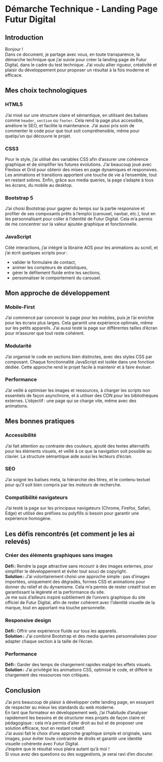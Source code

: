 # Démarche Technique - Landing Page Futur Digital

## Introduction

Bonjour !  
Dans ce document, je partage avec vous, en toute transparence, la démarche technique que j’ai suivie pour créer la landing page de Futur Digital, dans le cadre du test technique. J’ai voulu allier rigueur, créativité et plaisir du développement pour proposer un résultat à la fois moderne et efficace.

## Mes choix technologiques

### HTML5
J’ai misé sur une structure claire et sémantique, en utilisant des balises comme `header`, `section` ou `footer`. Cela rend la page plus accessible, améliore le SEO, et facilite la maintenance. J’ai aussi pris soin de commenter le code pour que tout soit compréhensible, même pour quelqu’un qui découvre le projet.

### CSS3
Pour le style, j’ai utilisé des variables CSS afin d’assurer une cohérence graphique et de simplifier les futures évolutions. J’ai beaucoup joué avec Flexbox et Grid pour obtenir des mises en page dynamiques et responsives. Les animations et transitions apportent une touche de vie à l’ensemble, tout en restant sobres. Enfin, grâce aux media queries, la page s’adapte à tous les écrans, du mobile au desktop.

### Bootstrap 5
J’ai choisi Bootstrap pour gagner du temps sur la partie responsive et profiter de ses composants prêts à l’emploi (carousel, navbar, etc.), tout en les personnalisant pour coller à l’identité de Futur Digital. Cela m’a permis de me concentrer sur la valeur ajoutée graphique et fonctionnelle.

### JavaScript
Côté interactions, j’ai intégré la librairie AOS pour les animations au scroll, et j’ai écrit quelques scripts pour :
- valider le formulaire de contact,
- animer les compteurs de statistiques,
- gérer le défilement fluide entre les sections,
- personnaliser le comportement du carousel.

## Mon approche de développement

### Mobile-First
J’ai commencé par concevoir la page pour les mobiles, puis je l’ai enrichie pour les écrans plus larges. Cela garantit une expérience optimale, même sur les petits appareils. J’ai aussi testé la page sur différentes tailles d’écran pour m’assurer que tout reste cohérent.

### Modularité
J’ai organisé le code en sections bien distinctes, avec des styles CSS par composant. Chaque fonctionnalité JavaScript est isolée dans une fonction dédiée. Cette approche rend le projet facile à maintenir et à faire évoluer.

### Performance
J’ai veillé à optimiser les images et ressources, à charger les scripts non essentiels de façon asynchrone, et à utiliser des CDN pour les bibliothèques externes. L’objectif : une page qui se charge vite, même avec des animations.

## Mes bonnes pratiques

### Accessibilité
J’ai fait attention au contraste des couleurs, ajouté des textes alternatifs pour les éléments visuels, et veillé à ce que la navigation soit possible au clavier. La structure sémantique aide aussi les lecteurs d’écran.

### SEO
J’ai soigné les balises meta, la hiérarchie des titres, et le contenu textuel pour qu’il soit bien compris par les moteurs de recherche.

### Compatibilité navigateurs
J’ai testé la page sur les principaux navigateurs (Chrome, Firefox, Safari, Edge) et utilisé des préfixes ou polyfills si besoin pour garantir une expérience homogène.

## Les défis rencontrés (et comment je les ai relevés)

### Créer des éléments graphiques sans images
**Défi :** Rendre la page attractive sans recourir à des images externes, pour simplifier le développement et éviter tout souci de copyright.  
**Solution :** J’ai volontairement choisi une approche simple : pas d’images importées, uniquement des dégradés, formes CSS et animations pour donner du relief et du dynamisme. Cela m’a permis de rester créatif tout en garantissant la légèreté et la performance du site.  
Je me suis d’ailleurs inspiré subtilement de l’univers graphique du site officiel de Futur Digital, afin de rester cohérent avec l’identité visuelle de la marque, tout en apportant ma touche personnelle.

### Responsive design
**Défi :** Offrir une expérience fluide sur tous les appareils.  
**Solution :** J’ai combiné Bootstrap et des media queries personnalisées pour adapter chaque section à la taille de l’écran.

### Performance
**Défi :** Garder des temps de chargement rapides malgré les effets visuels.  
**Solution :** J’ai privilégié les animations CSS, optimisé le code, et différé le chargement des ressources non critiques.


## Conclusion

J’ai pris beaucoup de plaisir à développer cette landing page, en essayant de respecter au mieux les standards du web moderne.  
En tant que formateur en développement web, j’ai l’habitude d’analyser rapidement les besoins et de structurer mes projets de façon claire et pédagogique : cela m’a permis d’aller droit au but et de proposer une solution efficace, tout en restant créatif.  
J’ai aussi fait le choix d’une approche graphique simple et originale, sans images, pour éviter toute contrainte de droits et garantir une identité visuelle cohérente avec Futur Digital.  
J’espère que le résultat vous plaira autant qu’à moi !  
Si vous avez des questions ou des suggestions, je serai ravi d’en discuter.
